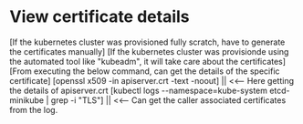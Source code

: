 # View certificate details
[If the kubernetes cluster was provisioned fully scratch, have to generate the certificates manually]
[If the kubernetes cluster was provisionde using the automated tool like "kubeadm", it will take care about the certificates]
[From executing the below command, can get the details of the specific certificate]
[openssl x509 -in apiserver.crt -text -noout] || <<-- Here getting the details of apiserver.crt
[kubectl logs --namespace=kube-system etcd-minikube | grep -i "TLS"] || <<-- Can get the caller associated certificates from the log.

